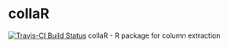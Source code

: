 # collaR
[![Travis-CI Build Status](https://travis-ci.org/doug-friedman/collaR.svg?branch=master)](https://travis-ci.org/doug-friedman/collaR)
collaR - R package for column extraction

